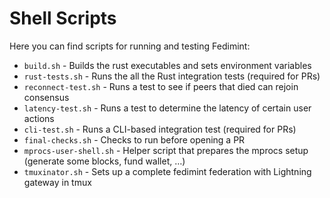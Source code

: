# Shell Scripts
Here you can find scripts for running and testing Fedimint:
* `build.sh` - Builds the rust executables and sets environment variables
* `rust-tests.sh` - Runs the all the Rust integration tests (required for PRs)
* `reconnect-test.sh` - Runs a test to see if peers that died can rejoin consensus
* `latency-test.sh` - Runs a test to determine the latency of certain user actions
* `cli-test.sh` - Runs a CLI-based integration test (required for PRs)
* `final-checks.sh` - Checks to run before opening a PR
* `mprocs-user-shell.sh` - Helper script that prepares the mprocs setup (generate some blocks, fund wallet, …)
* `tmuxinator.sh` - Sets up a complete fedimint federation with Lightning gateway in tmux
